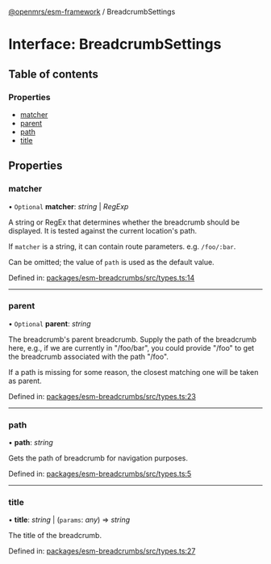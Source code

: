 [@openmrs/esm-framework](../API.md) / BreadcrumbSettings

# Interface: BreadcrumbSettings

## Table of contents

### Properties

- [matcher](breadcrumbsettings.md#matcher)
- [parent](breadcrumbsettings.md#parent)
- [path](breadcrumbsettings.md#path)
- [title](breadcrumbsettings.md#title)

## Properties

### matcher

• `Optional` **matcher**: *string* \| *RegExp*

A string or RegEx that determines whether the breadcrumb should be displayed.
It is tested against the current location's path.

If `matcher` is a string, it can contain route parameters. e.g. `/foo/:bar`.

Can be omitted; the value of `path` is used as the default value.

Defined in: [packages/esm-breadcrumbs/src/types.ts:14](https://github.com/nk183/openmrs-esm-core/blob/master/packages/esm-breadcrumbs/src/types.ts#L14)

___

### parent

• `Optional` **parent**: *string*

The breadcrumb's parent breadcrumb. Supply the path of the breadcrumb here, e.g.,
if we are currently in "/foo/bar", you could provide "/foo" to get the breadcrumb
associated with the path "/foo".

If a path is missing for some reason, the closest matching one will be taken as
parent.

Defined in: [packages/esm-breadcrumbs/src/types.ts:23](https://github.com/nk183/openmrs-esm-core/blob/master/packages/esm-breadcrumbs/src/types.ts#L23)

___

### path

• **path**: *string*

Gets the path of breadcrumb for navigation purposes.

Defined in: [packages/esm-breadcrumbs/src/types.ts:5](https://github.com/nk183/openmrs-esm-core/blob/master/packages/esm-breadcrumbs/src/types.ts#L5)

___

### title

• **title**: *string* \| (`params`: *any*) => *string*

The title of the breadcrumb.

Defined in: [packages/esm-breadcrumbs/src/types.ts:27](https://github.com/nk183/openmrs-esm-core/blob/master/packages/esm-breadcrumbs/src/types.ts#L27)
